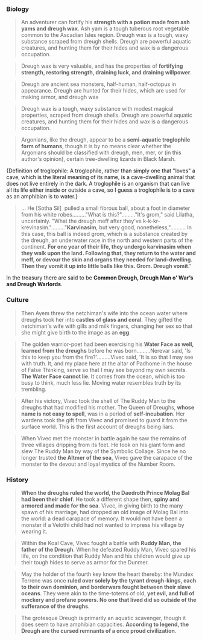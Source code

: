 ### Biology
> An adventurer can fortify his **strength with a potion made from ash yams and dreugh wax**. Ash yam is a tough tuberous root vegetable common to the Ascadian Isles region. Dreugh wax is a tough, waxy substance scraped from dreugh shells. Dreugh are powerful aquatic creatures, and hunting them for their hides and wax is a dangerous occupation.

> Dreugh wax is very valuable, and has the properties of **fortifying strength, restoring strength, draining luck, and draining willpower**.

> Dreugh are ancient sea monsters, half-human, half-octopus in appearance. Dreugh are hunted for their hides, which are used for making armor, and dreugh wax

> Dreugh wax is a tough, waxy substance with modest magical properties, scraped from dreugh shells. Dreugh are powerful aquatic creatures, and hunting them for their hides and wax is a dangerous occupation.

> Argonians, like the dreugh, appear to be a **semi-aquatic troglophile form of humans**, though it is by no means clear whether the Argonians should be classified with dreugh, men, mer, or (in this author's opinion), certain tree-dwelling lizards in Black Marsh.

{Definition of troglophile: A troglophile, rather than simply one that "loves" a cave, which is the literal meaning of its name, is a cave-dwelling animal that does not live entirely in the dark. A troglophile is an organism that can live all its life either inside or outside a cave, so I guess a troglophile is to a cave as an amphibian is to water.}

> … He [Sotha Sil]  pulled a small fibrous ball, about a foot in diameter from his white robes………"What is this?"………"It's grom," said Lilatha, uncertainly. "What the dreugh meff after they've k-k-kr-krevinasim."………"**Karvinasim**, but very good, nonetheless,"………. In this case, this ball is indeed grom, which is a substance created by the dreugh, an underwater race in the north and western parts of the continent. **For one year of their life, they undergo karvinasim when they walk upon the land. Following that, they return to the water and meff, or devour the skin and organs they needed for land-dwelling. Then they vomit it up into little balls like this. Grom. Dreugh vomit**."

In the treasury there are said to be **Common Dreugh, Dreugh Man o’ War’s and Dreugh Warlords**.
### Culture
> Then Ayem threw the netchiman's wife into the ocean water where dreughs took her into **castles of glass and coral**. They gifted the netchiman's wife with gills and milk fingers, changing her sex so that she might give birth to the image as an **egg**.

> The golden warrior-poet had been exercising his **Water Face as well, learned from the dreughs** before he was born………Nerevar said, 'Is this to keep you from the fire?'………Vivec said, 'It is so that I may see with truth. It, and my place here at the altar of Padhome in the house of False Thinking, serve so that I may see beyond my own secrets. **The Water Face cannot lie**. It comes from the ocean, which is too busy to think, much less lie. Moving water resembles truth by its trembling.

> After his victory, Vivec took the shell of The Ruddy Man to the dreughs that had modified his mother. The Queen of Dreughs, **whose name is not easy to spell**, was in a period of **self-incubation**. Her wardens took the gift from Vivec and promised to guard it from the surface world. This is the first account of dreughs being liars.

> When Vivec met the monster in battle again he saw the remains of three villages dripping from its feet. He took on his giant form and slew The Ruddy Man by way of the Symbolic Collage. Since he no longer trusted **the Altmer of the sea**, Vivec gave the carapace of the monster to the devout and loyal mystics of the Number Room.
### History
> **When the dreughs ruled the world, the Daedroth Prince Molag Bal had been their chief**. He took a different shape then, **spiny and armored and made for the sea**. Vivec, in giving birth to the many spawn of his marriage, had dropped an old image of Molag Bal into the world: a dead carapace of memory. It would not have been a monster if a Velothi child had not wanted to impress his village by wearing it.

> Within the Koal Cave, Vivec fought a battle with **Ruddy Man, the father of the Dreugh**. When he defeated Ruddy Man, Vivec spared his life, on the condition that Ruddy Man and his children would give up their tough hides to serve as armor for the Dunmer.

> May the holder of the fourth key know the heart thereby: the Mundex Terrene was once **ruled over solely by the tyrant dreugh-kings, each to their own dominion, and borderwars fought between their slave oceans**. They were akin to the time-totems of old, **yet evil, and full of mockery and profane powers. No one that lived did so outside of the sufferance of the dreughs**.

> The grotesque Dreugh is primarily an aquatic scavenger, though it does seem to have amphibian capacities. **According to legend, the Dreugh are the cursed remnants of a once proud civilization**.